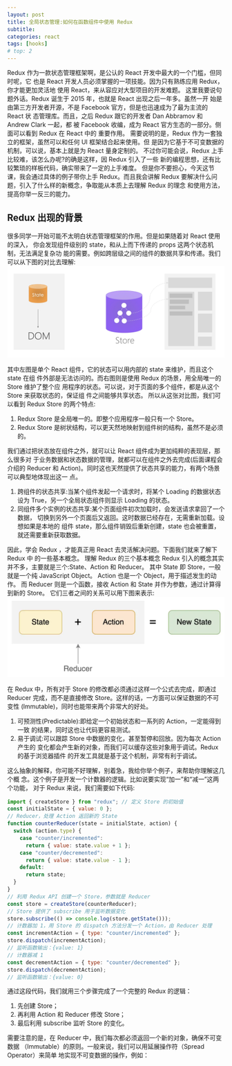```yaml
---
layout: post
title: 全局状态管理:如何在函数组件中使用 Redux
subtitle:
categories: react
tags: [hooks]
# top: 2
---
```


Redux 作为一款状态管理框架啊，是公认的 React 开发中最大的一个门槛，但同时呢，它 也是 React 开发人员必须掌握的一项技能。因为只有熟练应用 Redux，你才能更加灵活地 使用 React，来从容应对大型项目的开发难题。
这里我要说句题外话。Redux 诞生于 2015 年，也就是 React 出现之后一年多。虽然一开 始是由第三方开发者开源，不是 Facebook 官方，但是也迅速成为了最为主流的 React 状
态管理库。而且，之后 Redux 跟它的开发者 Dan Abbramov 和 Andrew Clark 一起，都 被 Facebook 收编，成为 React 官方生态的一部分。侧面可以看到 Redux 在 React 中的 重要作用。
需要说明的是，Redux 作为一套独立的框架，虽然可以和任何 UI 框架结合起来使用。但 是因为它基于不可变数据的机制，可以说，基本上就是为 React 量身定制的。
不过你可能会说，Redux 上手比较难，该怎么办呢?的确是这样，因 Redux 引入了一些 新的编程思想，还有比较繁琐的样板代码，确实带来了一定的上手难度。
但是你不要担心，今天这节课，我会通过具体的例子带你上手 Redux。而且我会讲解 Redux 要解决什么问题，引入了什么样的新概念，争取能从本质上去理解 Redux 的理念 和使用方法，提高你举一反三的能力。

## Redux 出现的背景

很多同学一开始可能不太明白状态管理框架的作用。但是如果随着对 React 使用的深入， 你会发现组件级别的 state，和从上而下传递的 props 这两个状态机制，无法满足复杂功 能的需要。例如跨层级之间的组件的数据共享和传递。我们可以从下图的对比去理解:
![图 0](/assets/images/react/d8ba766a99a4c5a4414efc99e4686e23dfc2c879987500743c94f705c4a19223.png)

其中左图是单个 React 组件，它的状态可以用内部的 state 来维护，而且这个 state 在组 件外部是无法访问的。而右图则是使用 Redux 的场景，用全局唯一的 Store 维护了整个应 用程序的状态。可以说，对于页面的多个组件，都是从这个 Store 来获取状态的，保证组 件之间能够共享状态。
所以从这张对比图，我们可以看到 Redux Store 的两个特点:

1. Redux Store 是全局唯一的。即整个应用程序一般只有一个 Store。
2. Redux Store 是树状结构，可以更天然地映射到组件树的结构，虽然不是必须的。

我们通过把状态放在组件之外，就可以让 React 组件成为更加纯粹的表现层，那么很多对 于业务数据和状态数据的管理，就都可以在组件之外去完成(后面课程会介绍的 Reducer 和 Action)。同时这也天然提供了状态共享的能力，有两个场景可以典型地体现出这一 点。

1. 跨组件的状态共享:当某个组件发起一个请求时，将某个 Loading 的数据状态设为 True，另一个全局状态组件则显示 Loading 的状态。
2. 同组件多个实例的状态共享:某个页面组件初次加载时，会发送请求拿回了一个数据， 切换到另外一个页面后又返回。这时数据已经存在，无需重新加载。设想如果是本地的 组件 state，那么组件销毁后重新创建，state 也会被重置，就还需要重新获取数据。

因此，学会 Redux ，才能真正用 React 去灵活解决问题。下面我们就来了解下 Redux 中 的一些基本概念。
理解 Redux 的三个基本概念
Redux 引入的概念其实并不多，主要就是三个:State、Action 和 Reducer。
其中 State 即 Store，一般就是一个纯 JavaScript Object。 Action 也是一个 Object，用于描述发生的动作。
而 Reducer 则是一个函数，接收 Action 和 State 并作为参数，通过计算得到新的 Store。
它们三者之间的关系可以用下图来表示:
![图 1](/assets/images/react/587418605a43a9b3cf44a7ba3503ad07ef0c6611ba98d9aa26705f641ea43761.png)

在 Redux 中，所有对于 Store 的修改都必须通过这样一个公式去完成，即通过 Reducer 完成，而不是直接修改 Store。这样的话，一方面可以保证数据的不可变性 (Immutable)，同时也能带来两个非常大的好处。

1. 可预测性(Predictable):即给定一个初始状态和一系列的 Action，一定能得到一致 的结果，同时这也让代码更容易测试。
2. 易于调试:可以跟踪 Store 中数据的变化，甚至暂停和回放。因为每次 Action 产生的 变化都会产生新的对象，而我们可以缓存这些对象用于调试。Redux 的基于浏览器插件 的开发工具就是基于这个机制，非常有利于调试。

这么抽象的解释，你可能不好理解，别着急，我给你举个例子，来帮助你理解这几个概 念。这个例子是开发一个计数器的逻辑。比如说要实现“加一”和“减一”这两个功能， 对于 Redux 来说，我们需要如下代码:

```javascript
import { createStore } from "redux"; // 定义 Store 的初始值
const initialState = { value: 0 };
// Reducer，处理 Action 返回新的 State
function counterReducer(state = initialState, action) {
  switch (action.type) {
    case "counter/incremented":
      return { value: state.value + 1 };
    case "counter/decremented":
      return { value: state.value - 1 };
    default:
      return state;
  }
}
// 利用 Redux API 创建一个 Store，参数就是 Reducer
const store = createStore(counterReducer);
// Store 提供了 subscribe 用于监听数据变化
store.subscribe(() => console.log(store.getState()));
// 计数器加 1，用 Store 的 dispatch 方法分发一个 Action，由 Reducer 处理
const incrementAction = { type: "counter/incremented" };
store.dispatch(incrementAction);
// 监听函数输出：{value: 1}
// 计数器减 1
const decrementAction = { type: "counter/decremented" };
store.dispatch(decrementAction);
// 监听函数输出：{value: 0}
```

通过这段代码，我们就用三个步骤完成了一个完整的 Redux 的逻辑：

1.  先创建 Store；
2.  再利用 Action 和 Reducer 修改 Store；
3.  最后利用 subscribe 监听 Store 的变化。

需要注意的是，在 Reducer 中，我们每次都必须返回一个新的对象，确保不可变数据
（Immutable）的原则。一般来说，我们可以用延展操作符（Spread Operator）来简单
地实现不可变数据的操作，例如：
